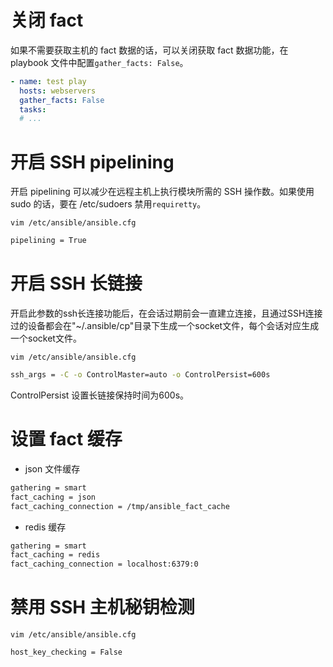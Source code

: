 # 关闭 fact
如果不需要获取主机的 fact 数据的话，可以关闭获取 fact 数据功能，在 playbook 文件中配置`gather_facts: False`。
```yaml
- name: test play
  hosts: webservers
  gather_facts: False
  tasks:
  # ...
```
# 开启 SSH pipelining
开启 pipelining 可以减少在远程主机上执行模块所需的 SSH 操作数。如果使用 sudo 的话，要在 /etc/sudoers 禁用`requiretty`。

`vim /etc/ansible/ansible.cfg`
```bash
pipelining = True
```

# 开启 SSH 长链接
开启此参数的ssh长连接功能后，在会话过期前会一直建立连接，且通过SSH连接过的设备都会在"~/.ansible/cp"目录下生成一个socket文件，每个会话对应生成一个socket文件。

`vim /etc/ansible/ansible.cfg`
```bash
ssh_args = -C -o ControlMaster=auto -o ControlPersist=600s
```
ControlPersist 设置长链接保持时间为600s。

# 设置 fact 缓存
* json 文件缓存
```bash
gathering = smart
fact_caching = json
fact_caching_connection = /tmp/ansible_fact_cache
```
* redis 缓存
```bash
gathering = smart
fact_caching = redis
fact_caching_connection = localhost:6379:0
```

# 禁用 SSH 主机秘钥检测
`vim /etc/ansible/ansible.cfg`
```
host_key_checking = False
```

